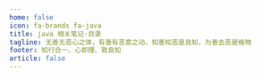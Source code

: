 ```yaml
---
home: false
icon: fa-brands fa-java
title: java 相关笔记-目录
tagline: 无善无恶心之体，有善有恶意之动，知善知恶是良知，为善去恶是格物
footer: 知行合一、心即理、致良知
article: false
---
```

<Catalog/>